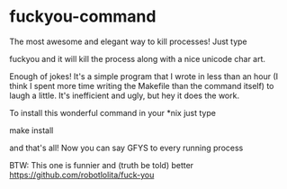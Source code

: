 fuckyou-command
===============

The most awesome and elegant way to kill processes! Just type

fuckyou <process name> and it will kill the process along with a nice unicode char art.

Enough of jokes! It's a simple program that I wrote in less than an hour (I think I spent more time writing the Makefile than the command itself) to laugh a little. It's inefficient and ugly, but hey it does the work.


To install this wonderful command in your *nix just type

make install

and that's all! Now you can say GFYS to every running process

BTW: This one is funnier and (truth be told) better https://github.com/robotlolita/fuck-you
